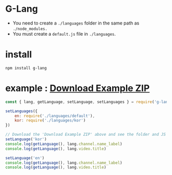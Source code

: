 # G-Lang
+ You need to create a `./languages` folder in the same path as `./node_modules.`
+ You must create a `default.js` file in `./languages`.

# install
```
npm install g-lang
```

# example : [Download Example ZIP](https://github.com/lendland/g-lang/g-lang-example.zip)
```js
const { lang, getLanguage, setLanguage, setLanguages } = require('g-lang');

setLanguages({
    en: require('./languages/default'),
    kor: require('./languages/kor')
})

// Download the 'Download Example ZIP' above and see the folder and JS file structure.
setLanguage('kor')
console.log(getLanguage(), lang.channel.name_label)
console.log(getLanguage(), lang.video.title)

setLanguage('en')
console.log(getLanguage(), lang.channel.name_label)
console.log(getLanguage(), lang.video.title)
```